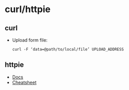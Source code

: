 # curl/httpie

## curl

- Upload form file: 
  ```
  curl -F ‘data=@path/to/local/file’ UPLOAD_ADDRESS
  ```

## httpie
- [Docs](https://httpie.io/docs)
- [Cheatsheet](https://devhints.io/httpie)